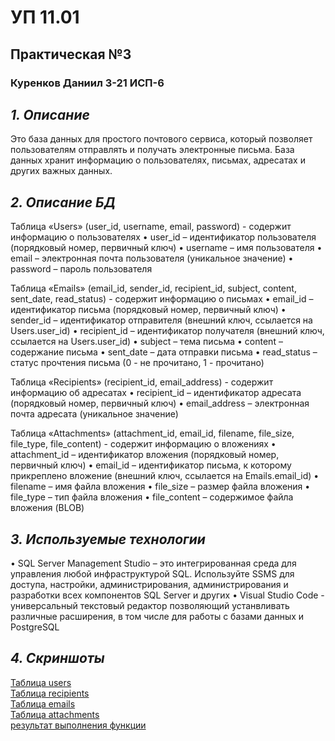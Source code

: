 # УП 11.01
## Практическая №3
### Куренков Даниил 3-21 ИСП-6

## *1. Описание*
Это база данных для простого почтового сервиса, который позволяет пользователям отправлять и получать электронные письма. База данных хранит информацию о пользователях, письмах, адресатах и других важных данных.

## *2. Описание БД*
Таблица «Users» (user_id, username, email, password) - содержит информацию о пользователях
•	user_id – идентификатор пользователя (порядковый номер, первичный ключ)
•	username – имя пользователя
•	email – электронная почта пользователя (уникальное значение)
•	password – пароль пользователя

Таблица «Emails» (email_id, sender_id, recipient_id, subject, content, sent_date, read_status) - содержит информацию о письмах
•	email_id – идентификатор письма (порядковый номер, первичный ключ)
•	sender_id – идентификатор отправителя (внешний ключ, ссылается на Users.user_id)
•	recipient_id – идентификатор получателя (внешний ключ, ссылается на Users.user_id)
•	subject – тема письма
•	content – содержание письма
•	sent_date – дата отправки письма
•	read_status – статус прочтения письма (0 - не прочитано, 1 - прочитано)

Таблица «Recipients» (recipient_id, email_address) - содержит информацию об адресатах
•	recipient_id – идентификатор адресата (порядковый номер, первичный ключ)
•	email_address – электронная почта адресата (уникальное значение)

Таблица «Attachments» (attachment_id, email_id, filename, file_size, file_type, file_content) - содержит информацию о вложениях
•	attachment_id – идентификатор вложения (порядковый номер, первичный ключ)
•	email_id – идентификатор письма, к которому прикреплено вложение (внешний ключ, ссылается на Emails.email_id)
•	filename – имя файла вложения
•	file_size – размер файла вложения
•	file_type – тип файла вложения
•	file_content – содержимое файла вложения (BLOB)

## *3. Используемые технологии*  
•	SQL Server Management Studio – это интегрированная среда для управления любой инфраструктурой SQL. Используйте SSMS для доступа, настройки, администрирования, администрирования и разработки всех компонентов SQL Server и других
•	Visual Studio Code - универсальный текстовый редактор позволяющий устанвливать различные расширения, в том числе для работы с базами данных и PostgreSQL

## *4. Скриншоты*
[Таблица users](https://github.com/daniil-vpt/new-up3/blob/main/Demonstration/изображение_2024-10-02_142625824.png)   
[Таблица recipients](https://github.com/daniil-vpt/new-up3/blob/main/Demonstration/изображение_2024-10-02_142655427.png)  
[Таблица emails](https://github.com/daniil-vpt/new-up3/blob/main/Demonstration/изображение_2024-10-02_142827272.png)  
[Таблица attachments](https://github.com/daniil-vpt/new-up3/blob/main/Demonstration/изображение_2024-10-02_142852677.png)  
[результат выполнения функции](https://github.com/daniil-vpt/new-up3/blob/main/Demonstration/изображение_2024-10-02_142915490.png)  
